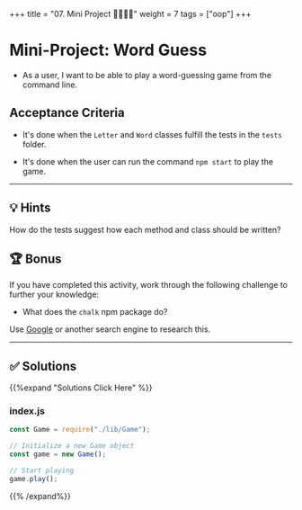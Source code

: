 +++
title = "07. Mini Project 👩‍🎓👨‍🎓"
weight = 7
tags = ["oop"] 
+++

# Mini-Project: Word Guess

* As a user, I want to be able to play a word-guessing game from the command line.

## Acceptance Criteria

* It's done when the `Letter` and `Word` classes fulfill the tests in the `tests` folder.

* It's done when the user can run the command `npm start` to play the game.

---

## 💡 Hints

How do the tests suggest how each method and class should be written?

## 🏆 Bonus

If you have completed this activity, work through the following challenge to further your knowledge:

* What does the `chalk` npm package do?

Use [Google](https://www.google.com) or another search engine to research this.

---

## ✅ Solutions 
{{%expand "Solutions Click Here" %}}

### index.js

```js
const Game = require("./lib/Game");

// Initialize a new Game object
const game = new Game();

// Start playing
game.play();
```
{{% /expand%}}